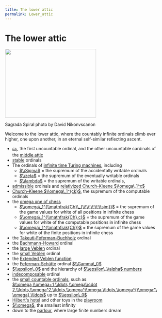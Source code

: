 ```yaml
---
title: The lower attic
permalink: Lower_attic
---
```

# The lower attic













<a href="File:SagradaSpiralByDavidNikonvscanon.jpg" class="image"><img src="/web/20191104122843im_/http://cantorsattic.info/images/thumb/5/58/SagradaSpiralByDavidNikonvscanon.jpg/300px-SagradaSpiralByDavidNikonvscanon.jpg" class="thumbimage" srcset="/web/20191104122843im_/http://cantorsattic.info/images/thumb/5/58/SagradaSpiralByDavidNikonvscanon.jpg/450px-SagradaSpiralByDavidNikonvscanon.jpg 1.5x, /web/20191104122843im_/http://cantorsattic.info/images/5/58/SagradaSpiralByDavidNikonvscanon.jpg 2x" width="300" height="225" /></a>



<a href="File:SagradaSpiralByDavidNikonvscanon.jpg" class="internal" title="Enlarge"></a>


Sagrada Spiral photo by David Nikonvscanon




Welcome to the lower attic, where the countably infinite ordinals climb
ever higher, one upon another, in an eternal self-similar reflecting
ascent.

-   <a href="Aleph_one" class="mw-redirect" title="Aleph one">$\omega_1$</a>,
    the first uncountable ordinal, and the other uncountable cardinals
    of the [middle
    attic](Middle_attic "Middle attic")
-   [stable](Stable "Stable")
    ordinals
-   The ordinals of [infinite time Turing
    machines](Infinite_time_Turing_machines "Infinite time Turing machines"),
    including
    -   [$\\Sigma$](Infinite_time_Turing_machines#Sigma "Infinite time Turing machines")
        = the supremum of the accidentally writable ordinals
    -   [$\\zeta$](Infinite_time_Turing_machines#zeta "Infinite time Turing machines")
        = the supremum of the eventually writable ordinals
    -   [$\\lambda$](Infinite_time_Turing_machines#lambda "Infinite time Turing machines")
        = the supremum of the writable ordinals,
-   [admissible](Admissible "Admissible")
    ordinals and [relativized Church-Kleene
    $\\omega\_1^x$](Church-Kleene#relativized_Church-Kleene_ordinal "Church-Kleene")
-   [Church-Kleene
    $\\omega\_1^{ck}$](Church-Kleene "Church-Kleene"),
    the supremum of the computable ordinals
-   the [omega one of
    chess](Omega_one_chess "Omega one chess")
    -   [$\\omega\_1^{\\mathfrak{Ch}\_{\\!\\!\\!\\!\\sim}}$](Omega_one_chess "Omega one chess")
        = the supremum of the game values for white of all positions in
        infinite chess
    -   [$\\omega\_1^{\\mathfrak{Ch},c}$](Omega_one_chess "Omega one chess")
        = the supremum of the game values for white of the computable
        positions in infinite chess
    -   [$\\omega\_1^{\\mathfrak{Ch}}$](Omega_one_chess "Omega one chess")
        = the supremum of the game values for white of the finite
        positions in infinite chess
-   the
    [Takeuti-Feferman-Buchholz](Buchholz%27s_%CF%88_functions#Takeuti-Feferman-Buchholz_ordinal "Buchholz's ψ functions")
    ordinal
-   the
    [Bachmann-Howard](Madore%27s_%CF%88_function#Bachmann-Howard_ordinal "Madore's ψ function")
    ordinal
-   the [large
    Veblen](Madore%27s_%CF%88_function#Large_Veblen_ordinal "Madore's ψ function")
    ordinal
-   the [small
    Veblen](Madore%27s_%CF%88_function#Small_Veblen_ordinal "Madore's ψ function")
    ordinal
-   the [Extended Veblen
    function](Extended_Veblen_function "Extended Veblen function")
-   the
    [Feferman-Schütte](Feferman-Sch%C3%BCtte "Feferman-Schütte")
    ordinal
    [$\\Gamma\_0$](Feferman-Sch%C3%BCtte "Feferman-Schütte")
-   [$\\epsilon\_0$](Epsilon_naught "Epsilon naught")
    and the hierarchy of [$\\epsilon\_\\alpha$
    numbers](Epsilon_naught#epsilon_numbers "Epsilon naught")
-   <a href="Indecomposable" class="mw-redirect" title="Indecomposable">indecomposable</a>
    ordinal
-   the [small countable
    ordinals](Small_countable_ordinals "Small countable ordinals"),
    such as [$\\omega,\\omega+1,\\ldots,\\omega\\cdot
    2,\\ldots,\\omega^2,\\ldots,\\omega^\\omega,\\ldots,\\omega^{\\omega^\\omega},\\ldots$](Small_countable_ordinals "Small countable ordinals")
    up to
    [$\\epsilon\_0$](Epsilon_naught "Epsilon naught")
-   [Hilbert's
    hotel](Playroom#Hilbert.27s_Grand_Hotel "Playroom")
    and other toys in the
    [playroom](Playroom "Playroom")
-   [$\\omega$](Omega "Omega"),
    the smallest infinity
-   down to the
    [parlour](Parlour "Parlour"),
    where large finite numbers dream



